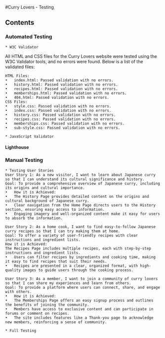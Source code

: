 #Curry Lovers - Testing


## Contents
### Automated Testing
    * W3C Validator
All HTML and CSS files for the Curry Lovers website were tested using the W3C Validator tools, and no errors were found. Below is a list of the validated files:

	HTML Files:
	•	index.html: Passed validation with no errors.
	•	history.html: Passed validation with no errors.
	•	recipes.html: Passed validation with no errors.
	•	memberships.html: Passed validation with no errors.
	•	404.html: Passed validation with no errors.
	CSS Files:
	•	style.css: Passed validation with no errors.
	•	index.css: Passed validation with no errors.
	•	history.css: Passed validation with no errors.
	•	recipes.css: Passed validation with no errors.
	•	memberships.css: Passed validation with no errors.
	•	sub-style.css: Passed validation with no errors.

    * JavaScript Validator
#### Lighthouse
### Manual Testing
    * Testing User Stories
	User Story 1: As a new visitor, I want to learn about Japanese curry so that I can understand its cultural significance and history.
	Goal: To provide a comprehensive overview of Japanese curry, including its origins and cultural importance.
	•	How it is Achieved:
	•	The History Page provides detailed content on the origins and cultural background of Japanese curry.
	•	Clear navigation from the Home Page directs users to the History section, ensuring easy access to information.
	•	Engaging imagery and well-organized content make it easy for users to absorb the information.

	User Story 2: As a home cook, I want to find easy-to-follow Japanese curry recipes so that I can try making them at home.
	Goal: To offer a variety of user-friendly recipes with clear instructions and ingredient lists.
	How it is Achieved:
	The Recipes Page includes multiple recipes, each with step-by-step instructions and ingredient lists.
	•	Users can filter recipes by ingredients and cooking time, making it easy to find recipes that suit their needs.
	•	Recipes are presented in a clear, organized format, with high-quality images to guide users through the cooking process.

	User Story 3: As a member, I want to join a community of curry lovers so that I can share my experiences and learn from others.
	Goal: To provide a platform where users can connect, share, and engage with others.
	•	How it is Achieved:
	•	The Memberships Page offers an easy signup process and outlines the benefits of joining the community.
	•	Members have access to exclusive content and can participate in forums or comment on recipes.
	•	The site includes features like a Thank-you page to acknowledge new members, reinforcing a sense of community.
    
    * Full Testing 
